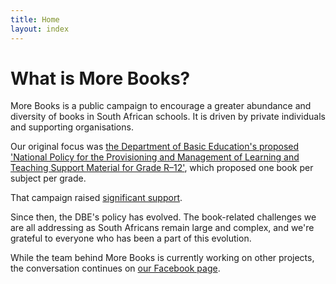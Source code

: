 ```yaml
---
title: Home
layout: index
---
```


# What is More Books?

More Books is a public campaign to encourage a greater abundance and diversity of books in South African schools. It is driven by private individuals and supporting organisations.

Our original focus was [the Department of Basic Education's proposed 'National Policy for the Provisioning and Management of Learning and Teaching Support Material for Grade R–12'](textbook-policy), which proposed one book per subject per grade.

That campaign raised [significant support](https://www.change.org/p/minister-of-basic-education-angie-motshekga-don-t-prescribe-only-one-textbook-for-every-south-african-child).

Since then, the DBE's policy has evolved. The book-related challenges we are all addressing as South Africans remain large and complex, and we're grateful to everyone who has been a part of this evolution.

While the team behind More Books is currently working on other projects, the conversation continues on [our Facebook page](https://www.facebook.com/morebks/).
